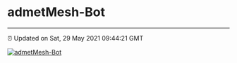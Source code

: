# admetMesh-Bot
---
⏰ Updated on Sat, 29 May 2021 09:44:21 GMT

[![admetMesh-Bot](https://github.com/kotori-y/admetMesh-bot/actions/workflows/main.yml/badge.svg)](https://github.com/kotori-y/admetMesh-bot/actions/workflows/main.yml)
